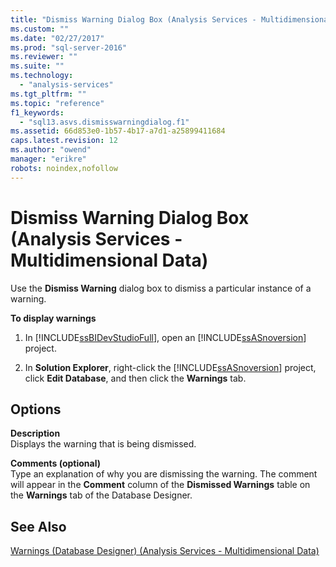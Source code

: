 ```yaml
---
title: "Dismiss Warning Dialog Box (Analysis Services - Multidimensional Data) | Microsoft Docs"
ms.custom: ""
ms.date: "02/27/2017"
ms.prod: "sql-server-2016"
ms.reviewer: ""
ms.suite: ""
ms.technology: 
  - "analysis-services"
ms.tgt_pltfrm: ""
ms.topic: "reference"
f1_keywords: 
  - "sql13.asvs.dismisswarningdialog.f1"
ms.assetid: 66d853e0-1b57-4b17-a7d1-a25899411684
caps.latest.revision: 12
ms.author: "owend"
manager: "erikre"
robots: noindex,nofollow
---
```

# Dismiss Warning Dialog Box (Analysis Services - Multidimensional Data)
  Use the **Dismiss Warning** dialog box to dismiss a particular instance of a warning.  
  
 **To display warnings**  
  
1.  In [!INCLUDE[ssBIDevStudioFull](../a9notintoc/includes/ssbidevstudiofull-md.md)], open an [!INCLUDE[ssASnoversion](../a9notintoc/includes/ssasnoversion-md.md)] project.  
  
2.  In **Solution Explorer**, right-click the [!INCLUDE[ssASnoversion](../a9notintoc/includes/ssasnoversion-md.md)] project, click **Edit Database**, and then click the **Warnings** tab.  
  
## Options  
 **Description**  
 Displays the warning that is being dismissed.  
  
 **Comments (optional)**  
 Type an explanation of why you are dismissing the warning. The comment will appear in the **Comment** column of the **Dismissed Warnings** table on the **Warnings** tab of the Database Designer.  
  
## See Also  
 [Warnings &#40;Database Designer&#41; &#40;Analysis Services - Multidimensional Data&#41;](../a9retired/warnings-database-designer-analysis-services-multidimensional-data.md)  
  
  